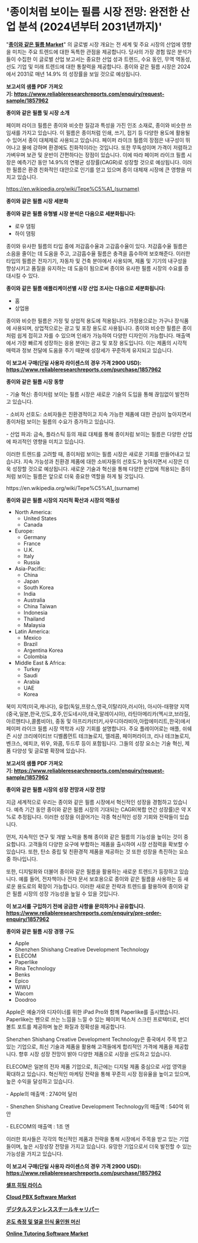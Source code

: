 <p><h1>'종이처럼 보이는 필름 시장 전망: 완전한 산업 분석 (2024년부터 2031년까지)'</h1></p><p>"<strong><a href="https://www.reliableresearchreports.com/paper-like-film-r1857962">종이와 같은 필름 Market</a></strong>" 의 글로벌 시장 개요는 전 세계 및 주요 시장의 산업에 영향을 미치는 주요 트렌드에 대한 독특한 관점을 제공합니다. 당사의 가장 경험 많은 분석가들이 수집한 이 글로벌 산업 보고서는 중요한 산업 성과 트렌드, 수요 동인, 무역 역동성, 선도 기업 및 미래 트렌드에 대한 통찰력을 제공합니다. 종이와 같은 필름 시장은 2024에서 2031로 매년 14.9% 의 성장률을 보일 것으로 예상됩니다.</p>
<p><strong>보고서의 샘플 PDF 가져오기:&nbsp;<a href="https://www.reliableresearchreports.com/enquiry/request-sample/1857962">https://www.reliableresearchreports.com/enquiry/request-sample/1857962</a></strong></p>
<p><strong>종이와 같은 필름 및 시장 소개</strong></p>
<p><p>페이퍼 라이크 필름은 종이와 비슷한 질감과 특성을 가진 인조 소재로, 종이와 비슷한 쓰임새를 가지고 있습니다. 이 필름은 종이처럼 인쇄, 쓰기, 접기 등 다양한 용도에 활용될 수 있어서 종이 대체제로 사용되고 있습니다. 페이퍼 라이크 필름의 장점은 내구성이 뛰어나고 물에 강하며 환경에도 친화적이라는 것입니다. 또한 무독성이며 가격이 저렴하고 가벼우며 보관 및 운반이 간편하다는 장점이 있습니다. 이에 따라 페이퍼 라이크 필름 시장은 예측기간 동안 14.9%의 연평균 성장률(CAGR)로 성장할 것으로 예상됩니다. 이러한 필름은 환경 친화적인 대안으로 인기를 얻고 있으며 종이 대체재 시장에 큰 영향을 미치고 있습니다.</p></p>
<p><a href="https://en.wikipedia.org/wiki/Tepe%C5%A1_(surname)">https://en.wikipedia.org/wiki/Tepe%C5%A1_(surname)</a></p>
<p><strong>종이와 같은 필름 시장 세분화</strong></p>
<p><strong>종이와 같은 필름 유형별 시장 분석은 다음으로 세분화됩니다:</strong></p>
<p><ul><li>로우 댐핑</li><li>하이 댐핑</li></ul></p>
<p><p>종이와 유사한 필름의 타입 중에 저감흡수율과 고감흡수율이 있다. 저감흡수율 필름은 소음을 줄이는 데 도움을 주고, 고감흡수율 필름은 충격을 흡수하여 보호해준다. 이러한 타입의 필름은 전자기기, 자동차 및 건축 분야에서 사용되며, 제품 및 기기의 내구성을 향상시키고 품질을 유지하는 데 도움이 됨으로써 종이와 유사한 필름 시장의 수요를 증대시킬 수 있다.</p></p>
<p><strong>종이와 같은 필름 애플리케이션별 시장 산업 조사는 다음으로 세분화됩니다:</strong></p>
<p><ul><li>홈</li><li>상업용</li></ul></p>
<p><p>종이와 비슷한 필름은 가정 및 상업적 용도에 적용됩니다. 가정용으로는 가구나 장식품에 사용되며, 상업적으로는 광고 및 포장 용도로 사용됩니다. 종이와 비슷한 필름은 종이처럼 쉽게 접히고 자를 수 있으며 인쇄가 가능하여 다양한 디자인이 가능합니다. 매출액에서 가장 빠르게 성장하는 응용 분야는 광고 및 포장 용도입니다. 이는 제품의 시각적 매력과 정보 전달에 도움을 주기 때문에 성장세가 꾸준하게 유지되고 있습니다.</p></p>
<p><strong>이 보고서 구매(단일 사용자 라이센스의 경우 가격 2900 USD): <a href="https://www.reliableresearchreports.com/purchase/1857962">https://www.reliableresearchreports.com/purchase/1857962</a></strong></p>
<p><strong>종이와 같은 필름 시장 동향</strong></p>
<p><p>- 기술 혁신: 종이처럼 보이는 필름 시장은 새로운 기술의 도입을 통해 끊임없이 발전하고 있습니다.</p><p>- 소비자 선호도: 소비자들은 친환경적이고 지속 가능한 제품에 대한 관심이 높아지면서 종이처럼 보이는 필름의 수요가 증가하고 있습니다.</p><p>- 산업 파괴: 금속, 플라스틱 등의 재료 대체를 통해 종이처럼 보이는 필름은 다양한 산업에 파괴적인 영향을 미치고 있습니다.</p><p>이러한 트렌드를 고려할 때, 종이처럼 보이는 필름 시장은 새로운 기회를 만들어내고 있습니다. 지속 가능성과 친환경 제품에 대한 소비자들의 선호도가 높아지면서 시장은 더욱 성장할 것으로 예상됩니다. 새로운 기술과 혁신을 통해 다양한 산업에 적용되는 종이처럼 보이는 필름은 앞으로 더욱 중요한 역할을 하게 될 것입니다.</p></p>
<p>https://en.wikipedia.org/wiki/Tepe%C5%A1_(surname)</p>
<p><strong>종이와 같은 필름 시장의 지리적 확산과 시장의 역동성</strong></p>
<p><ul>
    <li>
        North America:
        <ul>
            <li>United States</li>
            <li>Canada</li>
        </ul>
    </li>
    <li>
        Europe:
        <ul>
            <li>Germany</li>
            <li>France</li>
            <li>U.K.</li>
            <li>Italy</li>
            <li>Russia</li>
        </ul>
    </li>
    <li>
        Asia-Pacific:
        <ul>
            <li>China</li>
            <li>Japan</li>
            <li>South Korea</li>
            <li>India</li>
            <li>Australia</li>
            <li>China Taiwan</li>
            <li>Indonesia</li>
            <li>Thailand</li>
            <li>Malaysia</li>
        </ul>
    </li>
    <li>
        Latin America:
        <ul>
            <li>Mexico</li>
            <li>Brazil</li>
            <li>Argentina Korea</li>
            <li>Colombia</li>
        </ul>
    </li>
    <li>
        Middle East & Africa:
        <ul>
            <li>Turkey</li>
            <li>Saudi</li>
            <li>Arabia</li>
            <li>UAE</li>
            <li>Korea</li>
        </ul>
    </li>
    </ul></p>
<p><p>북미 지역(미국,캐나다), 유럽(독일,프랑스,영국,이탈리아,러시아), 아시아-태평양 지역(중국,일본,한국,인도,호주,인도네시아,태국,말레이시아), 라틴아메리카(멕시코,브라질,아르헨티나,콜롬비아), 중동 및 아프리카(터키,사우디아라비아,아랍에미리트,한국)에서 페이퍼 라이크 필름 시장 역학과 시장 기회를 설명합니다. 주요 플레이어로는 애플, 쉬쉐즌 시샹 크리에이티브 디벨롭먼트 테크놀로지, 엘레콤, 페이퍼라이크, 리나 테크놀로지, 벤크스, 에피코, 위우, 와콤, 두드루 등이 포함됩니다. 그들의 성장 요소는 기술 혁신, 제품 다양성 및 글로벌 확장에 있습니다.</p></p>
<p><strong>보고서의 샘플 PDF 가져오기:&nbsp;<a href="https://www.reliableresearchreports.com/enquiry/request-sample/1857962">https://www.reliableresearchreports.com/enquiry/request-sample/1857962</a></strong></p>
<p><strong>종이와 같은 필름 시장의 성장 전망과 시장 전망</strong></p>
<p><p>지금 세계적으로 우리는 종이와 같은 필름 시장에서 혁신적인 성장을 경험하고 있습니다. 예측 기간 동안 종이와 같은 필름 시장의 기대되는 CAGR(복합 연간 성장률)은 약 X %로 추정됩니다. 이러한 성장을 이끌어가는 각종 혁신적인 성장 기회와 전략들이 있습니다.</p><p>먼저, 지속적인 연구 및 개발 노력을 통해 종이와 같은 필름의 기능성을 높이는 것이 중요합니다. 고객들의 다양한 요구에 부합하는 제품을 출시하여 시장 선점력을 확보할 수 있습니다. 또한, 탄소 중립 및 친환경적 제품을 제공하는 것 또한 성장을 촉진하는 요소 중 하나입니다.</p><p>또한, 디지털화와 더불어 종이와 같은 필름을 활용하는 새로운 트렌드가 등장하고 있습니다. 예를 들어, 전자책이나 전자 문서 보호용으로 종이와 같은 필름을 사용하는 등 새로운 용도로의 확장이 가능합니다. 이러한 새로운 전략과 트렌드를 활용하여 종이와 같은 필름 시장의 성장 가능성을 높일 수 있을 것입니다.</p></p>
<p><strong>이 보고서를 구입하기 전에 궁금한 사항을 문의하거나 공유합니다. <a href="https://www.reliableresearchreports.com/enquiry/pre-order-enquiry/1857962">https://www.reliableresearchreports.com/enquiry/pre-order-enquiry/1857962</a></strong></p>
<p><strong>종이와 같은 필름 시장 경쟁 구도</strong></p>
<p><ul><li>Apple</li><li>Shenzhen Shishang Creative Development Technology</li><li>ELECOM</li><li>Paperlike</li><li>Rina Technology</li><li>Benks</li><li>Epico</li><li>WIWU</li><li>Wacom</li><li>Doodroo</li></ul></p>
<p><p>Apple은 예술가와 디자이너를 위한 iPad Pro와 함께 Paperlike를 출시했습니다. Paperlike는 펜으로 쓰는 느낌을 느낄 수 있는 페이퍼 텍스처 스크린 프로텍터로, 썬더볼트 포트를 제공하며 높은 화질과 정확성을 제공합니다.</p><p>Shenzhen Shishang Creative Development Technology은 중국에서 주목 받고 있는 기업으로, 최신 기술과 제품을 활용해 고객들에게 합리적인 가격에 제품을 제공합니다. 향후 시장 성장 전망이 밝아 다양한 제품으로 시장을 선도하고 있습니다.</p><p>ELECOM은 일본의 전자 제품 기업으로, 최근에는 디지털 제품 중심으로 사업 영역을 확대하고 있습니다. 혁신적인 마케팅 전략을 통해 꾸준히 시장 점유율을 높이고 있으며, 높은 수익을 달성하고 있습니다.</p><p>- Apple의 매출액 : 2740억 달러</p><p>- Shenzhen Shishang Creative Development Technology의 매출액 : 540억 위안</p><p>- ELECOM의 매출액 : 1조 엔</p><p>이러한 회사들은 각각의 혁신적인 제품과 전략을 통해 시장에서 주목을 받고 있는 기업들이며, 높은 시장성장 전망을 가지고 있습니다. 유망한 기업으로서 더욱 발전할 수 있는 가능성을 가지고 있습니다.</p></p>
<p><strong>이 보고서 구매(단일 사용자 라이센스의 경우 가격 2900 USD): <a href="https://www.reliableresearchreports.com/purchase/1857962">https://www.reliableresearchreports.com/purchase/1857962</a></strong></p>
<p><strong><p><a href="https://github.com/LuckeyCorbin/Market-Research-Report-List-2/blob/main/5511961108013.md">셀프 히팅 라이스</a></p><p><a href="https://github.com/ksleyeze/Market-Research-Report-List-1/blob/main/cloud-pbx-software-market.md">Cloud PBX Software Market</a></p><p><a href="https://github.com/RandallRunte2023/Market-Research-Report-List-2/blob/main/890553387199.md">デジタルステンレススチールキャリパー</a></p><p><a href="https://github.com/shampaakter36/Market-Research-Report-List-2/blob/main/2183481108012.md">온도 측정 및 얼굴 인식 올인원 머신</a></p><p><a href="https://github.com/dylanObrien626/Market-Research-Report-List-1/blob/main/online-tutoring-software-market.md">Online Tutoring Software Market</a></p></strong></p>
<p></p>